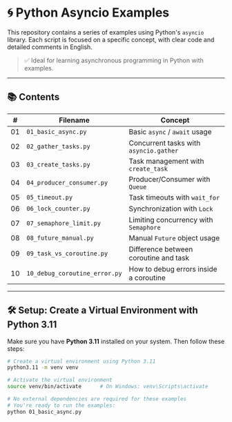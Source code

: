 # 🌀 Python Asyncio Examples

This repository contains a series of examples using Python's `asyncio` library. Each script is focused on a specific concept, with clear code and detailed comments in English.

> ✅ Ideal for learning asynchronous programming in Python with examples.

---

## 📚 Contents

| #  | Filename                  | Concept                                |
|----|---------------------------|----------------------------------------|
| 01 | `01_basic_async.py`       | Basic `async` / `await` usage          |
| 02 | `02_gather_tasks.py`      | Concurrent tasks with `asyncio.gather`|
| 03 | `03_create_tasks.py`      | Task management with `create_task`     |
| 04 | `04_producer_consumer.py` | Producer/Consumer with `Queue`         |
| 05 | `05_timeout.py`           | Task timeouts with `wait_for`          |
| 06 | `06_lock_counter.py`      | Synchronization with `Lock`            |
| 07 | `07_semaphore_limit.py`   | Limiting concurrency with `Semaphore`  |
| 08 | `08_future_manual.py`     | Manual `Future` object usage           |
| 09 | `09_task_vs_coroutine.py` | Difference between coroutine and task  |
| 10 | `10_debug_coroutine_error.py` | How to debug errors inside a coroutine |


---

## 🛠️ Setup: Create a Virtual Environment with Python 3.11

Make sure you have **Python 3.11** installed on your system. Then follow these steps:

```bash
# Create a virtual environment using Python 3.11
python3.11 -m venv venv

# Activate the virtual environment
source venv/bin/activate      # On Windows: venv\Scripts\activate

# No external dependencies are required for these examples
# You're ready to run the examples:
python 01_basic_async.py

